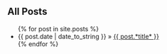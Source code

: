 <html>
<head>

</head>

<body>
<div id="home">
    <h2>All Posts</h2>
    <ul class="posts">
        {% for post in site.posts %}
        <li><span>{{ post.date | date_to_string }}</span> &raquo; <a href="{{ site.baseurl }}{{ post.url }}">{{ post.*title* }}</a></li>
        {% endfor %}
    </ul>
</div>
</body>
</html>
